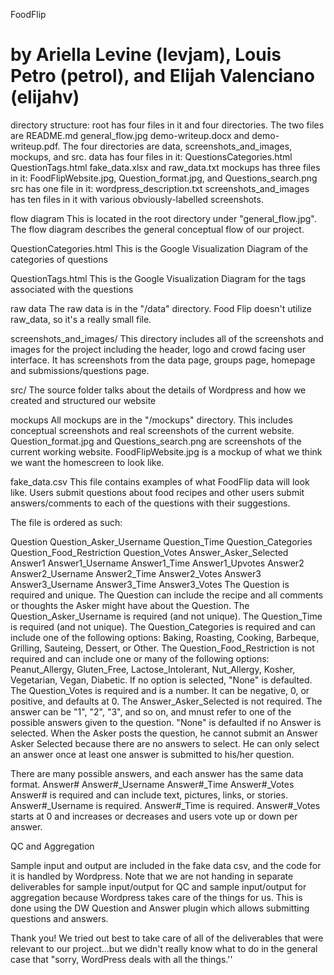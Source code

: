 FoodFlip

by Ariella Levine (levjam), Louis Petro (petrol), and Elijah Valenciano (elijahv)
========
directory structure:
root has four files in it and four directories. The two files are README.md general_flow.jpg demo-writeup.docx and demo-writeup.pdf. 
The four directories are data, screenshots_and_images, mockups, and src.
data has four files in it: QuestionsCategories.html QuestionTags.html fake_data.xlsx and raw_data.txt
mockups has three files in it: FoodFlipWebsite.jpg, Question_format.jpg, and Questions_search.png
src has one file in it: wordpress_description.txt
screenshots_and_images has ten files in it with various obviously-labelled screenshots.


flow diagram
This is located in the root directory under "general_flow.jpg". The flow diagram describes the general conceptual flow of our project.

QuestionCategories.html
This is the Google Visualization Diagram of the categories of questions

QuestionTags.html
This is the Google Visualization Diagram for the tags associated with the questions

raw data
The raw data is in the "/data" directory. Food Flip doesn't utilize raw_data, so it's a really small file. 

screenshots_and_images/
This directory includes all of the screenshots and images for the project including the header, logo and crowd facing user interface.
It has screenshots from the data page, groups page, homepage and submissions/questions page.

src/
The source folder talks about the details of Wordpress and how we created and structured our website

mockups
All mockups are in the "/mockups" directory. This includes conceptual screenshots and real screenshots of the current website. 
Question_format.jpg and Questions_search.png are screenshots of the current working website. FoodFlipWebsite.jpg is a mockup of what we think we want the homescreen to look like. 

fake_data.csv
This file contains examples of what FoodFlip data will look like. Users submit questions about food recipes and other users submit answers/comments to each of the questions with their suggestions.

The file is ordered as such:

Question	Question_Asker_Username	Question_Time	Question_Categories	Question_Food_Restriction	Question_Votes	Answer_Asker_Selected	Answer1	Answer1_Username	Answer1_Time	Answer1_Upvotes	Answer2	Answer2_Username	Answer2_Time	Answer2_Votes	Answer3	Answer3_Username	Answer3_Time	Answer3_Votes
The Question is required and unique. The Question can include the recipe and all comments or thoughts the Asker might have about the Question. 
The Question_Asker_Username is required (and not unique).
The Question_Time is required (and not unique). 
The Question_Categories is required and can include one of the following options: Baking, Roasting, Cooking, Barbeque, Grilling, Sauteing, Dessert, or Other. 
The Question_Food_Restriction is not required and can include one or many of the following options: Peanut_Allergy, Gluten_Free, Lactose_Intolerant, Nut_Allergy, Kosher, Vegetarian, Vegan, Diabetic. If no option is selected, "None" is defaulted.
The Question_Votes is required and is a number. It can be negative, 0, or positive, and defaults at 0.
The Answer_Asker_Selected is not required. The answer can be "1", "2", "3", and so on, and mnust refer to one of the possible answers given to the question. "None" is defaulted if no Answer is selected. When the Asker posts the question, he cannot submit an Answer Asker Selected because there are no answers to select. He can only select an answer once at least one answer is submitted to his/her question.

There are many possible answers, and each answer has the same data format. 
Answer#	Answer#_Username	Answer#_Time	Answer#_Votes
Answer# is required and can include text, pictures, links, or stories. 
Answer#_Username is required. 
Answer#_Time is required. 
Answer#_Votes starts at 0 and increases or decreases and users vote up or down per answer.

QC and Aggregation

Sample input and output are included in the fake data csv, and the code for it is handled by Wordpress. Note that we are not handing in separate deliverables for sample input/output for QC and sample input/output for aggregation because Wordpress takes care of the things for us. 
This is done using the DW Question and Answer plugin which allows submitting questions and answers.

Thank you!
We tried out best to take care of all of the deliverables that were relevant to our project...but we didn't really know what to do in the general case that "sorry, WordPress deals with all the things.''